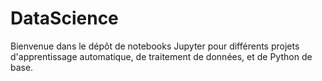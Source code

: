 # DataScience

Bienvenue dans le dépôt de notebooks Jupyter pour différents projets d'apprentissage automatique, de traitement de données, et de Python de base.
